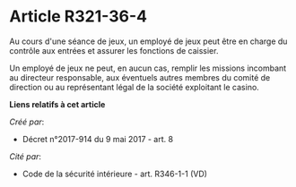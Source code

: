 # Article R321-36-4

Au cours d'une séance de jeux, un employé de jeux peut être en charge du contrôle aux entrées et assurer les fonctions de
caissier.

Un employé de jeux ne peut, en aucun cas, remplir les missions incombant au directeur responsable, aux éventuels autres
membres du comité de direction ou au représentant légal de la société exploitant le casino.

**Liens relatifs à cet article**

_Créé par_:

  - Décret n°2017-914 du 9 mai 2017 - art. 8

_Cité par_:

  - Code de la sécurité intérieure - art. R346-1-1 (VD)
